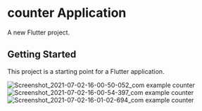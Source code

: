 # counter Application

A new Flutter project.

## Getting Started

This project is a starting point for a Flutter application.

![Screenshot_2021-07-02-16-00-50-052_com example counter](https://user-images.githubusercontent.com/52954663/124304466-f27bbf80-db8d-11eb-893a-c905737923a2.jpg)
![Screenshot_2021-07-02-16-00-54-397_com example counter](https://user-images.githubusercontent.com/52954663/124304499-fa3b6400-db8d-11eb-9789-3935b9ed2f24.jpg)
![Screenshot_2021-07-02-16-01-02-694_com example counter](https://user-images.githubusercontent.com/52954663/124304506-fc9dbe00-db8d-11eb-9c27-9a71990cc81e.jpg)

